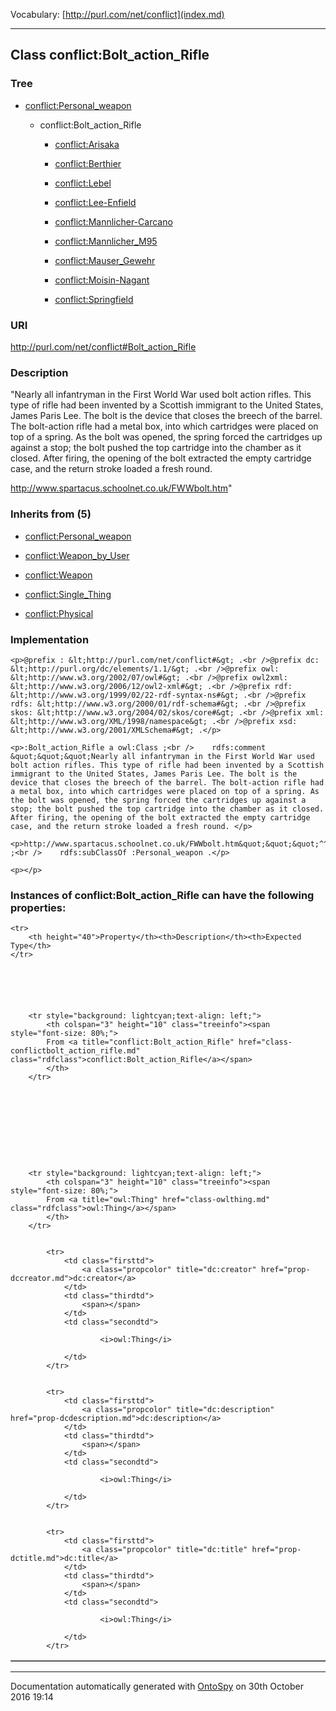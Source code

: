 Vocabulary: [http://purl.com/net/conflict](index.md) 



---	
	




    


## Class conflict:Bolt_action_Rifle


### Tree


* [conflict:Personal_weapon](class-conflictpersonal_weapon.md)

    * conflict:Bolt_action_Rifle


        * [conflict:Arisaka](class-conflictarisaka.md) 

        * [conflict:Berthier](class-conflictberthier.md) 

        * [conflict:Lebel](class-conflictlebel.md) 

        * [conflict:Lee-Enfield](class-conflictlee-enfield.md) 

        * [conflict:Mannlicher-Carcano](class-conflictmannlicher-carcano.md) 

        * [conflict:Mannlicher_M95](class-conflictmannlicher_m95.md) 

        * [conflict:Mauser_Gewehr](class-conflictmauser_gewehr.md) 

        * [conflict:Moisin-Nagant](class-conflictmoisin-nagant.md) 

        * [conflict:Springfield](class-conflictspringfield.md) 
        






### URI
http://purl.com/net/conflict#Bolt_action_Rifle

### Description
&quot;Nearly all infantryman in the First World War used bolt action rifles. This type of rifle had been invented by a Scottish immigrant to the United States, James Paris Lee. The bolt is the device that closes the breech of the barrel. The bolt-action rifle had a metal box, into which cartridges were placed on top of a spring. As the bolt was opened, the spring forced the cartridges up against a stop; the bolt pushed the top cartridge into the chamber as it closed. After firing, the opening of the bolt extracted the empty cartridge case, and the return stroke loaded a fresh round. 

http://www.spartacus.schoolnet.co.uk/FWWbolt.htm&quot;



### Inherits from (5)

- [conflict:Personal_weapon](class-conflictpersonal_weapon.md)

- [conflict:Weapon_by_User](class-conflictweapon_by_user.md)

- [conflict:Weapon](class-conflictweapon.md)

- [conflict:Single_Thing](class-conflictsingle_thing.md)

- [conflict:Physical](class-conflictphysical.md)





### Implementation
```
<p>@prefix : &lt;http://purl.com/net/conflict#&gt; .<br />@prefix dc: &lt;http://purl.org/dc/elements/1.1/&gt; .<br />@prefix owl: &lt;http://www.w3.org/2002/07/owl#&gt; .<br />@prefix owl2xml: &lt;http://www.w3.org/2006/12/owl2-xml#&gt; .<br />@prefix rdf: &lt;http://www.w3.org/1999/02/22-rdf-syntax-ns#&gt; .<br />@prefix rdfs: &lt;http://www.w3.org/2000/01/rdf-schema#&gt; .<br />@prefix skos: &lt;http://www.w3.org/2004/02/skos/core#&gt; .<br />@prefix xml: &lt;http://www.w3.org/XML/1998/namespace&gt; .<br />@prefix xsd: &lt;http://www.w3.org/2001/XMLSchema#&gt; .</p>

<p>:Bolt_action_Rifle a owl:Class ;<br />    rdfs:comment &quot;&quot;&quot;Nearly all infantryman in the First World War used bolt action rifles. This type of rifle had been invented by a Scottish immigrant to the United States, James Paris Lee. The bolt is the device that closes the breech of the barrel. The bolt-action rifle had a metal box, into which cartridges were placed on top of a spring. As the bolt was opened, the spring forced the cartridges up against a stop; the bolt pushed the top cartridge into the chamber as it closed. After firing, the opening of the bolt extracted the empty cartridge case, and the return stroke loaded a fresh round. </p>

<p>http://www.spartacus.schoolnet.co.uk/FWWbolt.htm&quot;&quot;&quot;^^xsd:string ;<br />    rdfs:subClassOf :Personal_weapon .</p>

<p></p>
```




### Instances of conflict:Bolt_action_Rifle can have the following properties:

<table border="1" cellspacing="3" cellpadding="5" class="classproperties table-hover ">

    <tr>
        <th height="40">Property</th><th>Description</th><th>Expected Type</th>
    </tr>

          

        
            
        
        <tr style="background: lightcyan;text-align: left;">
            <th colspan="3" height="10" class="treeinfo"><span style="font-size: 80%;">
            From <a title="conflict:Bolt_action_Rifle" href="class-conflictbolt_action_rifle.md" class="rdfclass">conflict:Bolt_action_Rifle</a></span>
            </th>
        </tr>       

            

        

          

        
            
        
        <tr style="background: lightcyan;text-align: left;">
            <th colspan="3" height="10" class="treeinfo"><span style="font-size: 80%;">
            From <a title="owl:Thing" href="class-owlthing.md" class="rdfclass">owl:Thing</a></span>
            </th>
        </tr>       

            
            <tr>
                <td class="firsttd">
                    <a class="propcolor" title="dc:creator" href="prop-dccreator.md">dc:creator</a>         
                </td>
                <td class="thirdtd">
                    <span></span>
                </td>
                <td class="secondtd">
                    
                        <i>owl:Thing</i>
                    
                </td>
            </tr>

            
            <tr>
                <td class="firsttd">
                    <a class="propcolor" title="dc:description" href="prop-dcdescription.md">dc:description</a>         
                </td>
                <td class="thirdtd">
                    <span></span>
                </td>
                <td class="secondtd">
                    
                        <i>owl:Thing</i>
                    
                </td>
            </tr>

            
            <tr>
                <td class="firsttd">
                    <a class="propcolor" title="dc:title" href="prop-dctitle.md">dc:title</a>         
                </td>
                <td class="thirdtd">
                    <span></span>
                </td>
                <td class="secondtd">
                    
                        <i>owl:Thing</i>
                    
                </td>
            </tr>

            

        

    

</table>













---

Documentation automatically generated with [OntoSpy](http://ontospy.readthedocs.org/ "Open") on 30th October 2016 19:14